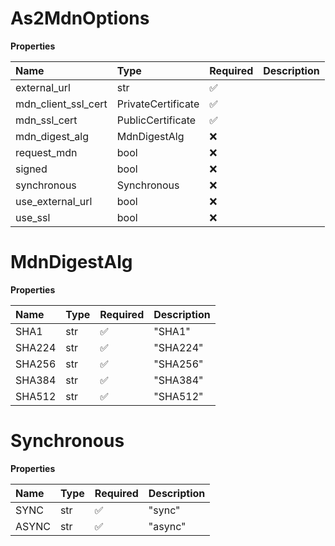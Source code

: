 # As2MdnOptions

**Properties**

| Name                | Type               | Required | Description |
| :------------------ | :----------------- | :------- | :---------- |
| external_url        | str                | ✅       |             |
| mdn_client_ssl_cert | PrivateCertificate | ✅       |             |
| mdn_ssl_cert        | PublicCertificate  | ✅       |             |
| mdn_digest_alg      | MdnDigestAlg       | ❌       |             |
| request_mdn         | bool               | ❌       |             |
| signed              | bool               | ❌       |             |
| synchronous         | Synchronous        | ❌       |             |
| use_external_url    | bool               | ❌       |             |
| use_ssl             | bool               | ❌       |             |

# MdnDigestAlg

**Properties**

| Name   | Type | Required | Description |
| :----- | :--- | :------- | :---------- |
| SHA1   | str  | ✅       | "SHA1"      |
| SHA224 | str  | ✅       | "SHA224"    |
| SHA256 | str  | ✅       | "SHA256"    |
| SHA384 | str  | ✅       | "SHA384"    |
| SHA512 | str  | ✅       | "SHA512"    |

# Synchronous

**Properties**

| Name  | Type | Required | Description |
| :---- | :--- | :------- | :---------- |
| SYNC  | str  | ✅       | "sync"      |
| ASYNC | str  | ✅       | "async"     |

